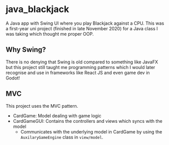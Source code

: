 # java_blackjack
A Java app with Swing UI where you play Blackjack against a CPU.
This was a first-year uni project (finished in late November 2020) for a Java class I was taking which thought me proper OOP. 

## Why Swing?
There is no denying that Swing is old compared to something like JavaFX but this project still taught me programming patterns which I would later
recognise and use in frameworks like React JS and even game dev in Godot!

## MVC
This project uses the MVC pattern. 
- CardGame: Model dealing with game logic
- CardGameGUI: Contains the controllers and views which syncs with the model
  - Communicates with the underlying model in CardGame by using the `AuxilaryGameEngine` class in `view/model`.




